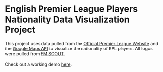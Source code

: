 # English Premier League Players Nationality Data Visualization Project
This project uses data pulled from the <a href="https://www.premierleague.com/">Official Premier League Website</a> 
and the <a href="https://developers.google.com/maps/">Google Maps API</a> to visualize the nationality of EPL players.  All logos were pulled from <a href="https://www.fmscout.com/a-fm18-logos-premier-league-2017-18.html">FM SCOUT</a>.<br>
<br>
Check out a working demo <a href="http://andrewstanley.ca/epl-demo">here</a>.
